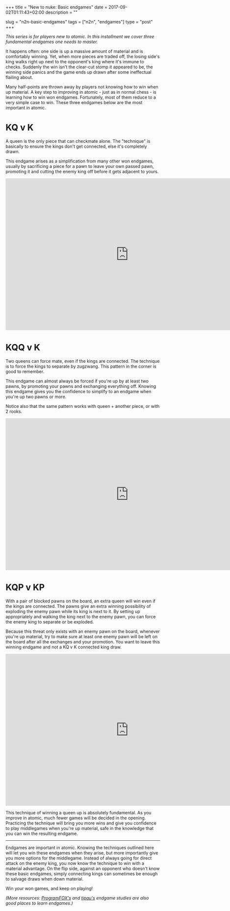 +++
title = "New to nuke: Basic endgames"
date = 2017-09-02T01:11:43+02:00
description = ""

slug = "n2n-basic-endgames"
tags = ["n2n", "endgames"]
type = "post"
+++

_This series is for players new to atomic. In this installment we cover three fundamental endgames one needs to master._

It happens often: one side is up a massive amount of material and is comfortably winning. Yet, when more pieces are traded off, the losing side's king walks right up next to the opponent's king where it's immune to checks. Suddenly the win isn't the clear-cut stomp it appeared to be, the winning side panics and the game ends up drawn after some ineffectual flailing about.

Many half-points are thrown away by players not knowing how to win when up material. A key step to improving in atomic - just as in normal chess - is learning how to win won endgames. Fortunately, most of them reduce to a very simple case to win. These three endgames below are the most important in atomic.


# KQ v K #
A queen is the only piece that can checkmate alone. The "technique" is basically to ensure the kings don't get connected, else it's completely drawn.

This endgame arises as a simplification from many other won endgames, usually by sacrificing a piece for a pawn to leave your own passed pawn, promoting it and cutting the enemy king off before it gets adjacent to yours.

<iframe width=800 height=495 frameborder=0 src="https://lichess.org/study/embed/k4CE3PmD/lOVZbzNu"></iframe>

# KQQ v K #
Two queens can force mate, even if the kings are connected. The technique is to force the kings to separate by zugzwang. This pattern in the corner is good to remember.

This endgame can almost always be forced if you're up by at least two pawns, by promoting your pawns and exchanging everything off. Knowing this endgame gives you the confidence to simplify to an endgame when you're up two pawns or more.

Notice also that the same pattern works with queen + another piece, or with 2 rooks.

<iframe width=800 height=495 frameborder=0 src="https://lichess.org/study/embed/k4CE3PmD/N78A9obg"></iframe>

# KQP v KP #
With a pair of blocked pawns on the board, an extra queen will win even if the kings are connected. The pawns give an extra winning possibility of exploding the enemy pawn while its king is next to it. By setting up appropriately and walking the king next to the enemy pawn, you can force the enemy king to separate or be exploded.

Because this threat only exists with an enemy pawn on the board, whenever you're up material, try to make sure at least one enemy pawn will be left on the board after all the exchanges and your promotion. You want to leave this winning endgame and not a KQ v K connected king draw.

<iframe width=800 height=495 frameborder=0 src="https://lichess.org/study/embed/k4CE3PmD/dP0kUghz"></iframe>

This technique of winning a queen up is absolutely fundamental. As you improve in atomic, much fewer games will be decided in the opening. Practicing the technique will bring you more wins and give you confidence to play middlegames when you're up material, safe in the knowledge that you can win the resulting endgame.

-----------

Endgames are important in atomic. Knowing the techniques outlined here will let you win these endgames when they arise, but more importantly give you more options for the middlegame. Instead of always going for direct attack on the enemy king, you now know the technique to win with a material advantage. On the flip side, against an opponent who doesn't know these basic endgames, simply connecting kings can sometimes be enough to salvage draws when down material.

Win your won games, and keep on playing!

_(More resources: [ProgramFOX's](https://lichess.org/study/JYSYPQrN) and [tipau's](https://lichess.org/study/ikJM4K3L) endgame studies are also good places to learn endgames.)_
